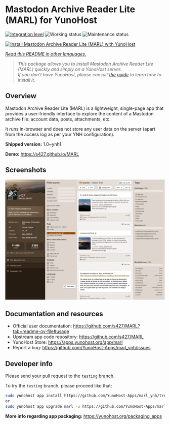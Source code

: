 <!--
N.B.: This README was automatically generated by <https://github.com/YunoHost/apps/tree/master/tools/readme_generator>
It shall NOT be edited by hand.
-->

# Mastodon Archive Reader Lite (MARL) for YunoHost

[![Integration level](https://apps.yunohost.org/badge/integration/marl)](https://ci-apps.yunohost.org/ci/apps/marl/)
![Working status](https://apps.yunohost.org/badge/state/marl)
![Maintenance status](https://apps.yunohost.org/badge/maintained/marl)

[![Install Mastodon Archive Reader Lite (MARL) with YunoHost](https://install-app.yunohost.org/install-with-yunohost.svg)](https://install-app.yunohost.org/?app=marl)

*[Read this README in other languages.](./ALL_README.md)*

> *This package allows you to install Mastodon Archive Reader Lite (MARL) quickly and simply on a YunoHost server.*  
> *If you don't have YunoHost, please consult [the guide](https://yunohost.org/install) to learn how to install it.*

## Overview

Mastodon Archive Reader Lite (MARL) is a lightweight, single-page app that provides a user-friendly interface to explore the content of a Mastodon archive file: account data, posts, attachments, etc.

It runs in-browser and does not store any user data on the server (apart from the access log as per your YNH configuration).


**Shipped version:** 1.0~ynh1

**Demo:** <https://s427.github.io/MARL>

## Screenshots

![Screenshot of Mastodon Archive Reader Lite (MARL)](./doc/screenshots/marl_ynh.png)

## Documentation and resources

- Official user documentation: <https://github.com/s427/MARL?tab=readme-ov-file#usage>
- Upstream app code repository: <https://github.com/s427/MARL>
- YunoHost Store: <https://apps.yunohost.org/app/marl>
- Report a bug: <https://github.com/YunoHost-Apps/marl_ynh/issues>

## Developer info

Please send your pull request to the [`testing` branch](https://github.com/YunoHost-Apps/marl_ynh/tree/testing).

To try the `testing` branch, please proceed like that:

```bash
sudo yunohost app install https://github.com/YunoHost-Apps/marl_ynh/tree/testing --debug
or
sudo yunohost app upgrade marl -u https://github.com/YunoHost-Apps/marl_ynh/tree/testing --debug
```

**More info regarding app packaging:** <https://yunohost.org/packaging_apps>
